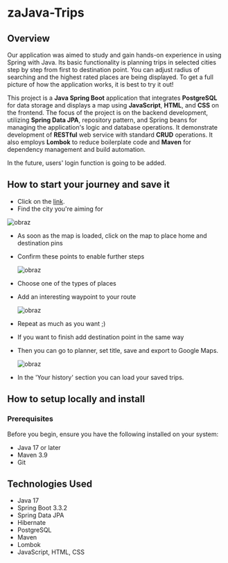 # zaJava-Trips

## Overview
Our application was aimed to study and gain hands-on experience in using Spring with Java. Its basic functionality is planning trips in selected cities step by step from first to destination point. You can adjust radius of searching and the highest rated places are being displayed. To get a full picture of how the application works, it is best to try it out!

This project is a **Java Spring Boot** application that integrates **PostgreSQL** for data storage and displays a map using **JavaScript**, **HTML**, and **CSS** on the frontend. The focus of the project is on the backend development, utilizing **Spring Data JPA**, repository pattern, and Spring beans for managing the application's logic and database operations. It demonstrate development of **RESTful** web service with standard **CRUD** operations. It also employs **Lombok** to reduce boilerplate code and **Maven** for dependency management and build automation. 

In the future, users' login function is going to be added.

## How to start your journey and save it
* Click on the [link](https://invigorating-charm-production.up.railway.app/).
* Find the city you're aiming for

  
 ![obraz](https://github.com/user-attachments/assets/8cfff809-ae94-456d-b5df-4c8af3727835)
* As soon as the map is loaded, click on the map to place home and destination pins
* Confirm these points to enable further steps

  
  ![obraz](https://github.com/user-attachments/assets/9c306243-ff4b-4e48-aab3-379ba63d5e89)
* Choose one of the types of places
* Add an interesting waypoint to your route

  
  ![obraz](https://github.com/user-attachments/assets/8b701627-64dd-4635-8515-89685f78327a)
* Repeat as much as you want ;)
* If you want to finish add destination point in the same way
* Then you can go to planner, set title, save and export to Google Maps.

  
  ![obraz](https://github.com/user-attachments/assets/e5c4ddb4-4d4a-4595-a0f3-dd70a9babd5b)
* In the 'Your history' section you can load your saved trips.

## How to setup locally and install
### Prerequisites

Before you begin, ensure you have the following installed on your system:

* Java 17 or later
* Maven 3.9
* Git

  
## Technologies Used

* Java 17
* Spring Boot 3.3.2
* Spring Data JPA
* Hibernate
* PostgreSQL
* Maven 
* Lombok
* JavaScript, HTML, CSS




